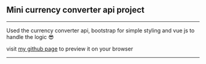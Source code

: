 ## Mini currency converter api project

---

Used the currency converter api, bootstrap for simple styling and vue js to handle the logic 😎

visit [my github page](https://maingijesse.github.io/currency-converter/index.html) to preview it on your browser

---
